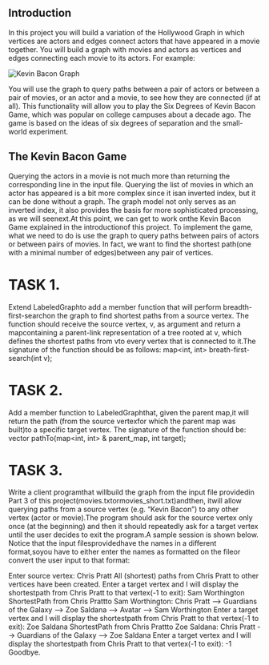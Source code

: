 
## Introduction
In this project you will build a variation of the Hollywood Graph in which vertices are actors
and edges connect actors that have appeared in a movie together. You will build a graph
with movies and actors as vertices and edges connecting each movie to its actors. For
example:

![Kevin Bacon Graph](https://introcs.cs.princeton.edu/java/45graph/images/movie-performer.png)

You will use the graph to query paths between a pair of actors or between a pair of
movies, or an actor and a movie, to see how they are connected (if at all). This
functionality will allow you to play the Six Degrees of Kevin Bacon Game, which was
popular on college campuses about a decade ago. The game is based on the ideas of six
degrees of separation and the small-world experiment.

## The Kevin Bacon Game

Querying the actors in a movie is not much more than returning the corresponding line in the input file. Querying the list of movies in which an actor has appeared 
is a bit more complex since it isan inverted index, but it can be done without a graph. The graph model not only serves as an inverted index, it also provides the 
basis for more sophisticated processing, as we will seenext.At this point, we can get to work onthe Kevin Bacon Game explained in the introductionof this project. 
To implement the game, what we need to do is use the graph to query paths between pairs of actors or between pairs of movies. In fact, we want to find the shortest 
path(one with a minimal number of edges)between any pair of vertices.

# TASK 1. 
Extend LabeledGraphto add a member function that will perform breadth-first-searchon the graph to find shortest paths from a source vertex. The function 
should receive the source vertex, v, as argument and return a mapcontaining a parent-link representation of a tree rooted at v, which defines the shortest paths 
from vto every vertex that is connected to it.The signature of the function should be as follows:
map<int, int> breath-first-search(int v);

# TASK 2. 
Add a member function to LabeledGraphthat, given the parent map,it will return the path (from the source vertexfor which the parent map was built)to a 
specific target vertex. The signature of the function should be:
vector<int> pathTo(map<int, int> & parent_map, int target);

# TASK 3. 
Write a client programthat willbuild the graph from the input file providedin Part 3 of this project(movies.txtormovies_short.txt)andthen, itwill allow 
querying paths from a source vertex (e.g. “Kevin Bacon”) to any other vertex (actor or movie).The program should ask for the source vertex only once (at the beginning) 
and then it should repeatedly ask for a target vertex until the user decides to exit the program.A sample session is shown below. Notice that the input 
filesprovidedhave the names in a different format,soyou have to either enter the names as formatted on the fileor convert the user input to that format:

Enter source vertex: Chris Pratt
All (shortest) paths from Chris Pratt to other vertices have been created.
Enter a target vertex and I will display the shortestpath from Chris Pratt to that vertex(-1 to exit): Sam Worthington
ShortestPath from Chris Prattto Sam Worthington:
Chris Pratt --> Guardians of the Galaxy --> Zoe Saldana --> Avatar --> Sam Worthington
Enter a target vertex and I will display the shortestpath from Chris Pratt to that vertex(-1 to exit): Zoe Saldana
ShortestPath from Chris Prattto Zoe Saldana:
Chris Pratt --> Guardians of the Galaxy --> Zoe Saldana
Enter a target vertex and I will display the shortestpath from Chris Pratt to that vertex(-1 to exit): -1
Goodbye.
